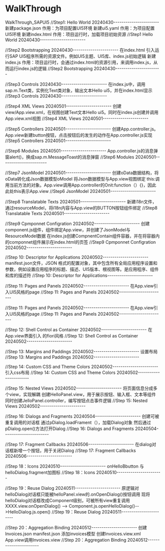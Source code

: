 # WalkThrough
WalkThrough_SAPUI5
//Step1: Hello World 20240430-----------------------
新建package.json 作用：为项目配置UI5环境
新建ui5.yaml  作用：为项目配置UI5环境
新建index.html 作用：项目运行时，加载项目初始资源
//Step1 Hello World 20240430-----------------------

//Step2 Bootstrapping 20240430-----------------------
在index.html 引入运行SAP UI5程序所需的资源文件。例如UI5主题、UI5库、index.js初始逻辑
新建index.js 作用：项目运行时，会通过index.html的资源引用，来调用index.js，从而运行index.js的逻辑
//Step2 Bootstrapping 20240430-----------------------

//Step3 Controls 20240430-----------------------
在index.js中，调用sap.m.Text类，实例化Text类对象，输出文本Hello ui5，并在index.html显示
//Step3  Controls 20240430-----------------------

//Step4  XML Views 20240501-----------------------
创建view/App.view.xml，在视图创建Text文本Hello ui5。同时在index.js创建并调用App.view.xml视图
//Step4  XML Views 20240501-----------------------

//Step5 Controllers 20240501-----------------------
创建App.controller.js。App.view新建button按钮，点击按钮后的发生的动作在App.controller.js实现
//Step5 Controllers 20240501-----------------------

//Step6 Modules 20240501-----------------------
App.controller.js的消息弹窗alert()，换成sap.m.MessageToast的消息弹窗
//Step6 Modules 20240501-----------------------

//Step7  JsonModel 20240501-----------------------
创建oData数据结构，将oData转化成Json数据模型oModel
将Json数据模型与App.view视图绑定
this:调用当前方法的对象。App.view调用App.controller的Onit:function（）{}，因此此处this表示App.view
//Step6 JsonModel 20240501-----------------------

//Step8 Translatable Texts 20240501-----------------------
新建i18n文件，通过resourceModel，将i18n内容与App.view的BUTTON按钮组件绑定
//Step8 Translatable Texts 20240501-----------------------

//Step9 Cpmponnet Configration 20240502-----------------------
创建component.js组件，组件绑定App.view，并创建了JsonModel与ResourceModel数据
在index.js创建CompnentContain组件容器，并在将容器内的componnet组件展示在index.html的<body ID ="content">页签
//Step9 Cpmponnet Configration 20240502-----------------------


//Step 10: Descriptor for Applications 20240502-----------------------
manifest.json文件，JSON 格式的配置对象，其中包含所有全局应用程序设置和参数，例如设置应用程序的标题、描述、UI5版本、根视图等。是应用程序、组件和库的描述符
//Step 10: Descriptor for Applications-----------------------


//Step 11: Pages and Panels 20240502-----------------------
在App.view引入UI5风格的page
//Step 11: Pages and Panels 20240502-----------------------

//Step 11: Pages and Panels 20240502-----------------------
在App.view引入UI5风格的page
//Step 11: Pages and Panels 20240502-----------------------



//Step 12: Shell Control as Container 20240502-----------------------
在App.view界面引入<shell></shell> 的fiori风格
//Step 12: Shell Control as Container 20240502-----------------------

//Step 13: Margins and Paddings 20240502-----------------------
设置布局
//Step 13: Margins and Paddings 20240502-----------------------

//Step 14: Custom CSS and Theme Colors 20240502-----------------------
引入css布局
//Step 14: Custom CSS and Theme Colors 20240502-----------------------

//Step 15: Nested Views 20240502-----------------------
将页面信息分成多个view，实现解耦
创建HelloPanel.view，用于展示按钮、输入框、文本等组件
同时创建JelloPanel.controller，编写按钮点击事件逻辑
//Step 15: Nested Views 20240502-----------------------


//Step 16: Dialogs and Fragments 20240504-----------------------
创建可被重复调用的对话框
通过pDialog.loadFrament（），加载Dialog对象
然后通过pDialog.open()方法打开Dialog
//Step 16: Dialogs and Fragments 20240504-----------------------

//Step 17: Fragment Callbacks 20240506-----------------------
在dialog对话框新增一个按钮，用于关闭Dialog
//Step 17: Fragment Callbacks 20240506-----------------------

//Step 18：Icons 20240510-----------------------
onHelloBbutton 与helloDialog.fragment加图标
//Step 18：Icons 20240510-----------------------


//Step 19：Reuse Dialog 20240511-----------------------
原逻辑对helloDialog对话框只能被helloPanel.view的.onOpenDialog()按钮调用
现将helloDialog对话框改成Component级别，可被所有view重复调用
XXXX.view.onOpenDialog() --> Component.js.openHelloDialog()-->HelloDialog.js.open()
//Step 19：Reuse Dialog 20240511-----------------------

//Step 20：Aggregation Binding 20240512-----------------------
创建Invoices.json
manifest.json 添加invoices模型
创建Invoices.view.xml
App.view调用Invoices.view
//Step 20：Aggregation Binding 20240512-----------------------

